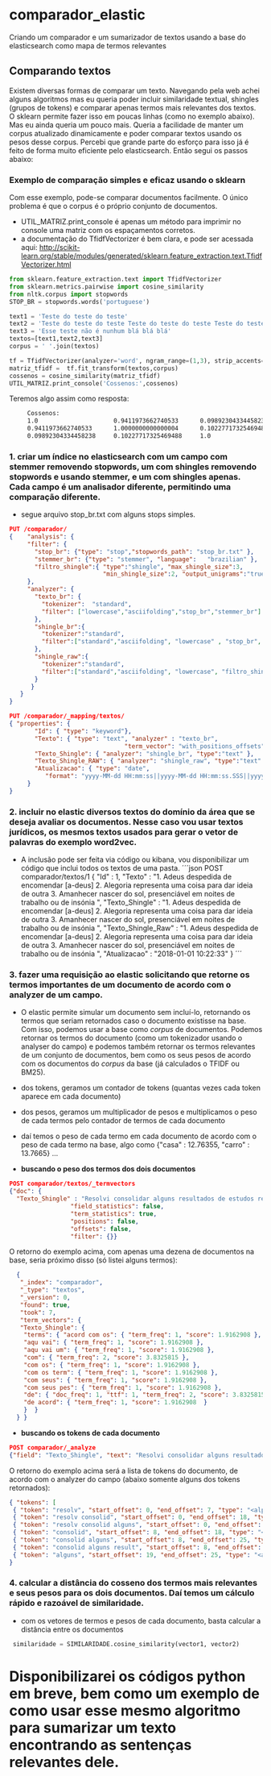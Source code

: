 # comparador_elastic
Criando um comparador e um sumarizador de textos usando a base do elasticsearch como mapa de termos relevantes

## Comparando textos
Existem diversas formas de comparar um texto. Navegando pela web achei alguns algoritmos mas eu queria poder incluir similaridade textual, shingles (grupos de tokens) e comparar apenas termos mais relevantes dos textos. O sklearn permite fazer isso em poucas linhas (como no exemplo abaixo). Mas eu ainda queria um pouco mais. Queria a facilidade de manter um corpus atualizado dinamicamente e poder comparar textos usando os pesos desse corpus. Percebi que grande parte do esforço para isso já é feito de forma muito eficiente pelo elasticsearch. Então segui os passos abaixo:

### Exemplo de comparação simples e eficaz usando o sklearn
Com esse exemplo, pode-se comparar documentos facilmente. O único problema é que o corpus é o próprio conjunto de documentos.
- UTIL_MATRIZ.print_console é apenas um método para imprimir no console uma matriz com os espaçamentos corretos.
- a documentação do TfidfVectorizer é bem clara, e pode ser acessada aqui: http://scikit-learn.org/stable/modules/generated/sklearn.feature_extraction.text.TfidfVectorizer.html

```py
from sklearn.feature_extraction.text import TfidfVectorizer
from sklearn.metrics.pairwise import cosine_similarity
from nltk.corpus import stopwords
STOP_BR = stopwords.words('portuguese')

text1 = 'Teste do teste do teste'
text2 = 'Teste do teste do teste Teste do teste do teste Teste do teste do teste Teste do teste do teste da blá'
text3 = 'Esse teste não é nunhum blá blá blá'
textos=[text1,text2,text3]
corpus = ' '.join(textos)

tf = TfidfVectorizer(analyzer='word', ngram_range=(1,3), strip_accents='ascii', stop_words=set(STOP_BR))
matriz_tfidf =  tf.fit_transform(textos,corpus)
cossenos = cosine_similarity(matriz_tfidf)
UTIL_MATRIZ.print_console('Cossenos:',cossenos)
```
Teremos algo assim como resposta:
```bat
     Cossenos:
     1.0                     0.9411973662740533      0.09892304334458238
     0.9411973662740533      1.0000000000000004      0.10227717325469488
     0.09892304334458238     0.10227717325469488     1.0
```

### 1. criar um índice no elasticsearch com um campo com stemmer removendo stopwords, um com shingles removendo stopwords e usando stemmer, e um com shingles apenas. Cada campo é um analisador diferente, permitindo uma comparação diferente.

- segue arquivo stop_br.txt com alguns stops simples.
```json
PUT /comparador/
{    "analysis": {
     "filter": {
       "stop_br": {"type": "stop","stopwords_path": "stop_br.txt" },
       "stemmer_br": {"type": "stemmer", "language":   "brazilian" },
       "filtro_shingle":{ "type":"shingle", "max_shingle_size":3,
                          "min_shingle_size":2, "output_unigrams":"true"}
     },
     "analyzer": {
       "texto_br": {
         "tokenizer":  "standard",
         "filter": ["lowercase","asciifolding","stop_br","stemmer_br"]
       },
       "shingle_br":{
         "tokenizer":"standard",
         "filter":["standard","asciifolding", "lowercase" , "stop_br", "stemmer_br","filtro_shingle"]
       },
       "shingle_raw":{
         "tokenizer":"standard",
         "filter":["standard","asciifolding", "lowercase", "filtro_shingle"]
       }
      }
   }
}

PUT /comparador/_mapping/textos/
{ "properties": {
       "Id": { "type": "keyword"},
       "Texto": { "type": "text", "analyzer" : "texto_br",
                                "term_vector": "with_positions_offsets"  },
       "Texto_Shingle": { "analyzer": "shingle_br", "type":"text" },
       "Texto_Shingle_RAW": { "analyzer": "shingle_raw", "type":"text" },
       "Atualizacao": { "type": "date", 
          "format": "yyyy-MM-dd HH:mm:ss||yyyy-MM-dd HH:mm:ss.SSS||yyyy-MM-dd" }
     }
}
```

### 2. incluir no elastic diversos textos do domínio da área que se deseja avaliar os documentos. Nesse caso vou usar textos jurídicos, os mesmos textos usados para gerar o vetor de palavras do exemplo word2vec.
- A inclusão pode ser feita via código ou kibana, vou disponibilizar um código que inclui todos os textos de uma pasta.
´´´json
  POST comparador/textos/1
  { "Id" : 1,
    "Texto" : "1. Adeus despedida de encomendar [a-deus] 2. Alegoria representa uma coisa para dar ideia de outra 3. Amanhecer nascer do sol, presenciável em noites de trabalho ou de insónia ",
    "Texto_Shingle" : "1. Adeus despedida de encomendar [a-deus] 2. Alegoria representa uma coisa para dar ideia de outra 3. Amanhecer nascer do sol, presenciável em noites de trabalho ou de insónia ",
    "Texto_Shingle_Raw" : "1. Adeus despedida de encomendar [a-deus] 2. Alegoria representa uma coisa para dar ideia de outra 3. Amanhecer nascer do sol, presenciável em noites de trabalho ou de insónia ",
    "Atualizacao" : "2018-01-01 10:22:33"
  }
´´´

### 3. fazer uma requisição ao elastic solicitando que retorne os termos importantes de um documento de acordo com o analyzer de um campo.
- O elastic permite simular um documento sem incluí-lo, retornando os termos que seriam retornados caso o documento existisse na base. Com isso, podemos usar a base como <i>corpus</i> de documentos. Podemos retornar os termos do documento (como um tokenizador usando o analyser do campo) e podemos também retornar os termos relevantes de um conjunto de documentos, bem como os seus pesos de acordo com os documentos do <i>corpus</i> da base (já calculados o TFIDF ou BM25). 
- dos tokens, geramos um contador de tokens (quantas vezes cada token aparece em cada documento)
- dos pesos, geramos um multiplicador de pesos e multiplicamos o peso de cada termos pelo contador de termos de cada documento
- daí temos o peso de cada termo em cada documento de acordo com o peso de cada termo na base, algo como {"casa" : 12.76355, "carro" : 13.7665} ...

- <b>buscando o peso dos termos dos dois documentos</b>
```json
POST comparador/textos/_termvectors
{"doc": {
  "Texto_Shingle" : "Resolvi consolidar alguns resultados de estudos realizados com o uso de elasticsearch e python para facilitar o trabalho de quem está iniciando nessa área. Esse não é um trabalho acadêmico e não visa esgotar todo o assunto. Alguns tópicos abordados aqui com exemplos funcionais e dicas de como evoluí-los e usá-los no dia-a-dia. Estão mais próximos de receitas do tipo pegar, adaptar e usar. O outro documento está aqui também ... "},
                 "field_statistics": false,
                 "term_statistics": true,
                 "positions": false,
                 "offsets": false,
                 "filter": {}}
```

O retorno do exemplo acima, com apenas uma dezena de documentos na base, seria próximo disso (só listei alguns termos):
```json
  {
   "_index": "comparador",
   "_type": "textos",
   "_version": 0,
   "found": true,
   "took": 7,
   "term_vectors": {
   "Texto_Shingle": {
    "terms": { "acord com os": { "term_freq": 1, "score": 1.9162908 },
    "aqu vai": { "term_freq": 1, "score": 1.9162908 },
    "aqu vai um": { "term_freq": 1, "score": 1.9162908 },
    "com": { "term_freq": 2, "score": 3.8325815 },
    "com os": { "term_freq": 1, "score": 1.9162908 },
    "com os term": { "term_freq": 1, "score": 1.9162908 },
    "com seus": { "term_freq": 1, "score": 1.9162908 },
    "com seus pes": { "term_freq": 1, "score": 1.9162908 },
    "de": { "doc_freq": 1, "ttf": 1, "term_freq": 2, "score": 3.8325815  },
    "de acord": { "term_freq": 1, "score": 1.9162908  }
    }  }
  } }
```
- <b>buscando os tokens de cada documento</b>
```json
POST comparador/_analyze
{"field": "Texto_Shingle", "text": "Resolvi consolidar alguns resultados de estudos realizados com o uso de elasticsearch e python para facilitar o trabalho de quem está iniciando nessa área. Esse não é um trabalho acadêmico e não visa esgotar todo o assunto. Alguns tópicos abordados aqui com exemplos funcionais e dicas de como evoluí-los e usá-los no dia-a-dia. Estão mais próximos de receitas do tipo pegar, adaptar e usar."}
```

O retorno do exemplo acima será a lista de tokens do documento, de acordo com o analyzer do campo (abaixo somente alguns dos tokens retornados):
```json
{ "tokens": [
 { "token": "resolv", "start_offset": 0, "end_offset": 7, "type": "<alphanum>", "position": 0 }, 
 { "token": "resolv consolid", "start_offset": 0, "end_offset": 18, "type": "shingle", "position": 0, "positionlength": 2 },
 { "token": "resolv consolid alguns", "start_offset": 0, "end_offset": 25, "type": "shingle", "position": 0, "positionlength": 3},
 { "token": "consolid", "start_offset": 8, "end_offset": 18, "type": "<alphanum>", "position": 1 }, 
 { "token": "consolid alguns", "start_offset": 8, "end_offset": 25, "type": "shingle", "position": 1, "positionlength": 2 },
 { "token": "consolid alguns result", "start_offset": 8, "end_offset": 36, "type": "shingle", "position": 1, "positionlength": 3 },
 { "token": "alguns", "start_offset": 19, "end_offset": 25, "type": "<alphanum>", "position": 2 } ]
}
```

### 4. calcular a distância do cosseno dos termos mais relevantes e seus pesos para os dois documentos. Daí temos um cálculo rápido e razoável de similaridade.
- com os vetores de termos e pesos de cada documento, basta calcular a distância entre os documentos 
```py
 similaridade = SIMILARIDADE.cosine_similarity(vector1, vector2)
```

# Disponibilizarei os códigos python em breve, bem como um exemplo de como usar esse mesmo algoritmo para sumarizar um texto encontrando as sentenças relevantes dele.
